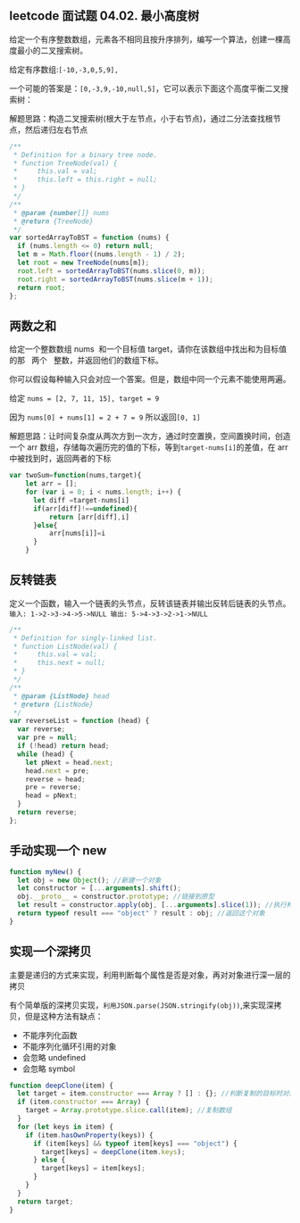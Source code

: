 ## leetcode 面试题 04.02. 最小高度树

给定一个有序整数数组，元素各不相同且按升序排列，编写一个算法，创建一棵高度最小的二叉搜索树。

给定有序数组:`[-10,-3,0,5,9],`

一个可能的答案是：`[0,-3,9,-10,null,5]`，它可以表示下面这个高度平衡二叉搜索树：

解题思路：构造二叉搜索树(根大于左节点，小于右节点)，通过二分法查找根节点，然后递归左右节点

```js
/**
 * Definition for a binary tree node.
 * function TreeNode(val) {
 *     this.val = val;
 *     this.left = this.right = null;
 * }
 */
/**
 * @param {number[]} nums
 * @return {TreeNode}
 */
var sortedArrayToBST = function (nums) {
  if (nums.length <= 0) return null;
  let m = Math.floor((nums.length - 1) / 2);
  let root = new TreeNode(nums[m]);
  root.left = sortedArrayToBST(nums.slice(0, m));
  root.right = sortedArrayToBST(nums.slice(m + 1));
  return root;
};
```

## 两数之和

给定一个整数数组 nums  和一个目标值 target，请你在该数组中找出和为目标值的那   两个   整数，并返回他们的数组下标。

你可以假设每种输入只会对应一个答案。但是，数组中同一个元素不能使用两遍。

给定 `nums = [2, 7, 11, 15], target = 9`

因为 `nums[0] + nums[1] = 2 + 7 = 9`
所以返回`[0, 1]`

解题思路：让时间复杂度从两次方到一次方，通过时空置换，空间置换时间，创造一个 arr 数组，存储每次遍历完的值的下标，等到`target-nums[i]`的差值，在 arr 中被找到时，返回两者的下标

```js
var twoSum=function(nums,target){
    let arr = [];
    for (var i = 0; i < nums.length; i++) {
      let diff =target-nums[i]
      if(arr[diff]!==undefined){
          return [arr[diff],i]
      }else{
          arr[nums[i]]=i
      }
    }
```

## 反转链表

定义一个函数，输入一个链表的头节点，反转该链表并输出反转后链表的头节点。
`输入: 1->2->3->4->5->NULL 输出: 5->4->3->2->1->NULL`

```js
/**
 * Definition for singly-linked list.
 * function ListNode(val) {
 *     this.val = val;
 *     this.next = null;
 * }
 */
/**
 * @param {ListNode} head
 * @return {ListNode}
 */
var reverseList = function (head) {
  var reverse;
  var pre = null;
  if (!head) return head;
  while (head) {
    let pNext = head.next;
    head.next = pre;
    reverse = head;
    pre = reverse;
    head = pNext;
  }
  return reverse;
};
```

## 手动实现一个 new

```js
function myNew() {
  let obj = new Object(); //新建一个对象
  let constructor = [...arguments].shift();
  obj.__proto__ = constructor.prototype; //链接到原型
  let result = constructor.apply(obj, [...arguments].slice(1)); //执行构造函数，绑定this
  return typeof result === "object" ? result : obj; //返回这个对象
}
```

## 实现一个深拷贝

主要是递归的方式来实现，利用判断每个属性是否是对象，再对对象进行深一层的拷贝

有个简单版的深拷贝实现，`利用JSON.parse(JSON.stringify(obj))`,来实现深拷贝，但是这种方法有缺点：

- 不能序列化函数
- 不能序列化循环引用的对象
- 会忽略 undefined
- 会忽略 symbol

```js
function deepClone(item) {
  let target = item.constructor === Array ? [] : {}; //判断复制的目标时对象还是数组
  if (item.constructor === Array) {
    target = Array.prototype.slice.call(item); //复制数组
  }
  for (let keys in item) {
    if (item.hasOwnProperty(keys)) {
      if (item[keys] && typeof item[keys] === "object") {
        target[keys] = deepClone(item.keys);
      } else {
        target[keys] = item[keys];
      }
    }
  }
  return target;
}
```
